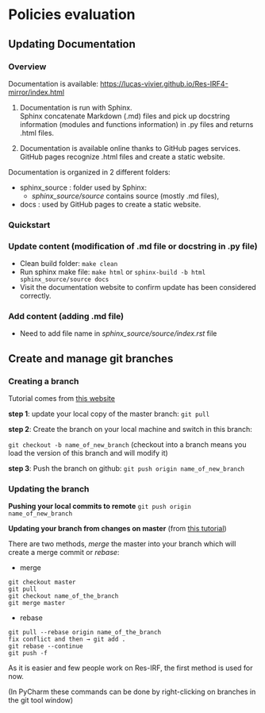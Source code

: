 # Policies evaluation
## Updating Documentation
### Overview

Documentation is available: https://lucas-vivier.github.io/Res-IRF4-mirror/index.html

1. Documentation is run with Sphinx.   
Sphinx concatenate Markdown (.md) files and pick up docstring information (modules and functions information) in .py files and returns .html files.  

2. Documentation is available online thanks to GitHub pages services.  
GitHub pages recognize .html files and create a static website.

Documentation is organized in 2 different folders:
* sphinx_source : folder used by Sphinx:
    - _sphinx_source/source_ contains source (mostly .md files),
* docs : used by GitHub pages to create a static website.

### Quickstart
### Update content (modification of .md file or docstring in .py file)
* Clean build folder: `make clean`
* Run sphinx make file: `make html` or `sphinx-build -b html sphinx_source/source docs`
* Visit the documentation website to confirm update has been considered correctly.

### Add content (adding .md file)
* Need to add file name in _sphinx_source/source/index.rst_ file 


## Create and manage git branches
### Creating a branch
Tutorial comes from [this website](https://github.com/Kunena/Kunena-Forum/wiki/Create-a-new-branch-with-git-and-manage-branches)

 **step 1**: update your local copy of the master branch:
 `git pull`

**step 2**: Create the branch on your local machine and switch in this branch:

`git checkout -b name_of_new_branch`
(checkout into a branch means you load the version of this branch and will modify it)

**step 3**: Push the branch on github:
`git push origin name_of_new_branch`

 ### Updating the branch

**Pushing your local commits to remote**
`git push origin name_of_new_branch`

**Updating your branch from changes on master**
(from [this tutorial](https://kalkus.dev/2020/05/07/how-to-update-feature-branch-from-master-in-git/))

There are two methods, *merge* the master into your branch which will create a merge commit or *rebase*:

* merge
```angular2html
git checkout master
git pull
git checkout name_of_the_branch
git merge master
```
* rebase
```angular2html
git pull --rebase origin name_of_the_branch 
fix conflict and then → git add . 
git rebase --continue 
git push -f
```
As it is easier and few people work on Res-IRF, the first method is used for now.

(In PyCharm these commands can be done by right-clicking on branches in the git tool window)




